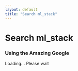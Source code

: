 ```yaml
---
layout: default
title: "Search ml_stack"
---
```


# Search ml_stack

### Using the Amazing Google

<div id="google-custom-search">
<script>
  (function() {
    var cx = '009149815852525205152:wmudrk1brn8';
    var gcse = document.createElement('script');
    gcse.type = 'text/javascript';
    gcse.async = true;
    gcse.src = 'https://cse.google.com/cse.js?cx=' + cx;
    var s = document.getElementsByTagName('script')[0];
    s.parentNode.insertBefore(gcse, s);
  })();
</script>
<gcse:search>Loading... Please wait</gcse:search>
</div>
